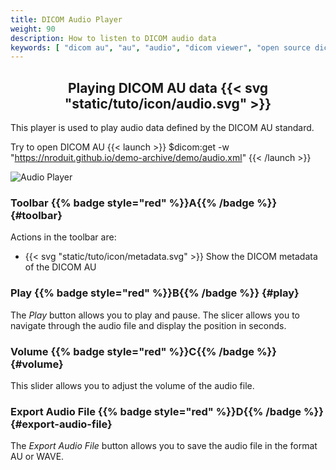 ```yaml
---
title: DICOM Audio Player
weight: 90
description: How to listen to DICOM audio data
keywords: [ "dicom au", "au", "audio", "dicom viewer", "open source dicom viewer" ]
---
```


## <center>Playing DICOM AU data {{< svg "static/tuto/icon/audio.svg" >}}</center>

This player is used to play audio data defined by the DICOM AU standard.

Try to open DICOM AU {{< launch >}}
$dicom:get -w "https://nroduit.github.io/demo-archive/demo/audio.xml"
{{< /launch >}}

![Audio Player](/tuto/dicom-audio.png?classes=shadow&width=780px)
<br>
### Toolbar {{% badge style="red" %}}A{{% /badge %}} {#toolbar}
Actions in the toolbar are:
* {{< svg "static/tuto/icon/metadata.svg" >}} Show the DICOM metadata of the DICOM AU

### Play {{% badge style="red" %}}B{{% /badge %}} {#play}
The _Play_ button allows you to play and pause. The slicer allows you to navigate through the audio file and display the position in seconds.

### Volume  {{% badge style="red" %}}C{{% /badge %}} {#volume}
This slider allows you to adjust the volume of the audio file.

### Export Audio File {{% badge style="red" %}}D{{% /badge %}} {#export-audio-file}
The _Export Audio File_ button allows you to save the audio file in the format AU or WAVE.